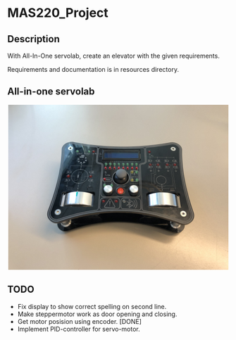 # MAS220_Project

## Description
With All-In-One servolab, create an elevator with the given requirements. 

Requirements and documentation is in resources directory.

## All-in-one servolab
<center><img src="https://github.com/martinmaeland/MAS220_Project/blob/master/media/servolab.jpg" alt="" width="500"></center>

## TODO
- Fix display to show correct spelling on second line.
- Make steppermotor work as door opening and closing.
- Get motor posision using encoder. [DONE]
- Implement PID-controller for servo-motor.
